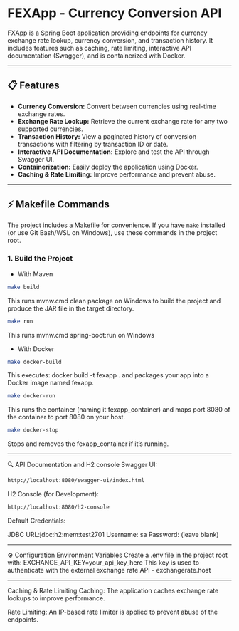 # FEXApp - Currency Conversion API

FXApp is a Spring Boot application providing endpoints for currency exchange rate lookup, currency conversion, and transaction history. It includes features such as caching, rate limiting, interactive API documentation (Swagger), and is containerized with Docker.

---

## 📋 Features

- **Currency Conversion:** Convert between currencies using real-time exchange rates.
- **Exchange Rate Lookup:** Retrieve the current exchange rate for any two supported currencies.
- **Transaction History:** View a paginated history of conversion transactions with filtering by transaction ID or date.
- **Interactive API Documentation:** Explore and test the API through Swagger UI.
- **Containerization:** Easily deploy the application using Docker.
- **Caching & Rate Limiting:** Improve performance and prevent abuse.

---

## ⚡ Makefile Commands

The project includes a Makefile for convenience. If you have `make` installed (or use Git Bash/WSL on Windows), use these commands in the project root.

### 1. Build the Project

- With Maven

```bash
make build
```
This runs mvnw.cmd clean package on Windows to build the project and produce the JAR file in the target directory.
   
```bash
make run
```
This runs mvnw.cmd spring-boot:run on Windows

- With Docker

```bash
make docker-build
```

This executes:
docker build -t fexapp .
and packages your app into a Docker image named fexapp.

```bash
make docker-run
```

This runs the container (naming it fexapp_container) and maps port 8080 of the container to port 8080 on your host.

```bash
make docker-stop
```
Stops and removes the fexapp_container if it’s running.

---

🔍 API Documentation and H2 console
Swagger UI:

```bash
http://localhost:8080/swagger-ui/index.html
```

H2 Console (for Development):

```bash
http://localhost:8080/h2-console
```
Default Credentials:

JDBC URL:jdbc:h2:mem:test2701
Username: sa
Password: (leave blank)

---

⚙️ Configuration
Environment Variables
Create a .env file in the project root with:
EXCHANGE_API_KEY=your_api_key_here
This key is used to authenticate with the external exchange rate API - exchangerate.host

---

Caching & Rate Limiting
Caching:
The application caches exchange rate lookups to improve performance.

Rate Limiting:
An IP-based rate limiter is applied to prevent abuse of the endpoints.

